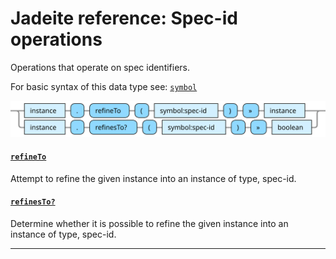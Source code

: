 <!---
  This markdown file was generated. Do not edit.
  -->

# Jadeite reference: Spec-id operations

Operations that operate on spec identifiers.

For basic syntax of this data type see: [`symbol`](halite_basic-syntax-reference-j.md#symbol)

!["spec-id-op"](../halite-bnf-diagrams/spec-id-op-j.svg)

#### [`refineTo`](halite_full-reference-j.md#refineTo)

Attempt to refine the given instance into an instance of type, spec-id.

#### [`refinesTo?`](halite_full-reference-j.md#refinesTo_Q)

Determine whether it is possible to refine the given instance into an instance of type, spec-id.

---
